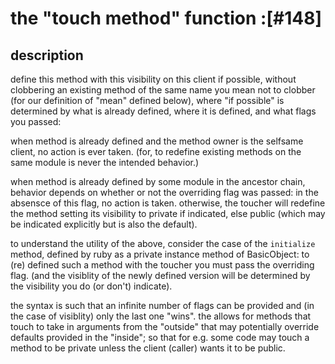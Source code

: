 # the "touch method" function :[#148]

## description

define this method with this visibility on this client if possible,
without clobbering an existing method of the same name you mean not
to clobber (for our definition of "mean" defined below), where
"if possible" is determined by what is already defined, where it is
defined, and what flags you passed:

when method is already defined and the method owner is the selfsame
client, no action is ever taken. (for, to redefine existing methods
on the same module is never the intended behavior.)

when method is already defined by some module in the ancestor chain,
behavior depends on whether or not the overriding flag was passed: in
the absensce of this flag, no action is taken. otherwise,
the toucher will redefine the method setting its visibility to private
if indicated, else public (which may be indicated explicitly but is
also the default).

to understand the utility of the above, consider the case of the
`initialize` method, defined by ruby as a private instance method of
BasicObject: to (re) defined such a method with the toucher you must
pass the overriding flag. (and the visiblity of the newly defined
version will be determined by the visibility you do (or don't)
indicate).

the syntax is such that an infinite number of flags can be provided
and (in the case of visiblity) only the last one "wins". the allows
for methods that touch to take in arguments from the "outside" that
may potentially override defaults provided in the "inside"; so that
for e.g. some code may touch a method to be private unless the client
(caller) wants it to be public.
